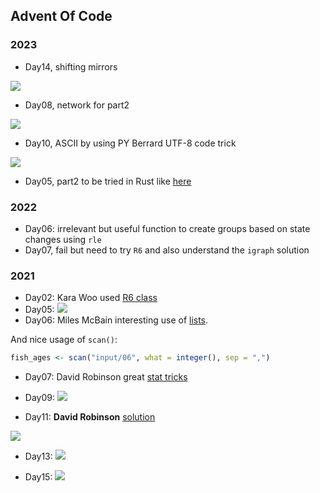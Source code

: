 
## Advent Of Code

### 2023

- Day14, shifting mirrors

![](2023/day14.gif)

- Day08, network for part2

![](2023/08.png)

- Day10, ASCII by using PY Berrard UTF-8 code trick

![](2023/10_ascii.png)

- Day05, part2 to be tried in Rust like [here](https://github.com/hgrsd/aoc2023/blob/main/src/bin/day5.rs)

### 2022

- Day06: irrelevant but useful function to create groups based on state changes using `rle`
- Day07, fail but need to try `R6` and also understand the `igraph` solution

### 2021

- Day02: Kara Woo used [R6 class](https://twitter.com/kara_woo/status/1468303906316775424?s=20)
- Day05: ![](2021/d05.png)
- Day06: Miles McBain interesting use of [lists](https://twitter.com/MilesMcBain/status/1468888082908782592?s=20).

And nice usage of `scan()`:

```r
fish_ages <- scan("input/06", what = integer(), sep = ",")
```

- Day07: David Robinson great [stat tricks](https://twitter.com/drob/status/1468247388238327822?s=20)

- Day09: ![](2021/d09.png)

- Day11: **David Robinson** [solution](https://twitter.com/drob/status/1469766453771522056?s=20)

![](2021/octo_flash.gif)

- Day13: ![](2021/d13_code.png)

- Day15: ![](2021/d15_path.png)
